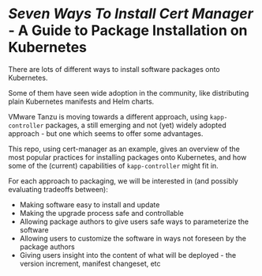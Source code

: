 # *Seven Ways To Install Cert Manager* -  A Guide to Package Installation on Kubernetes

There are lots of different ways to install software packages onto Kubernetes. 

Some of them have seen wide adoption in the community, like distributing plain Kubernetes manifests and Helm charts.

VMware Tanzu is moving towards a different approach, using `kapp-controller` packages, a still emerging and not (yet) widely adopted approach - but one which seems to offer some advantages. 

This repo, using cert-manager as an example, gives an overview of the most popular practices for installing packages onto Kubernetes, and how some of the (current) capabilities of `kapp-controller` might fit in.

For each approach to packaging, we will be interested in (and possibly evaluating tradeoffs between):
- Making software easy to install and update
- Making the upgrade process safe and controllable
- Allowing package authors to give users safe ways to parameterize the software
- Allowing users to customize the software in ways not foreseen by the package authors
- Giving users insight into the content of what will be deployed - the version increment, manifest changeset, etc
